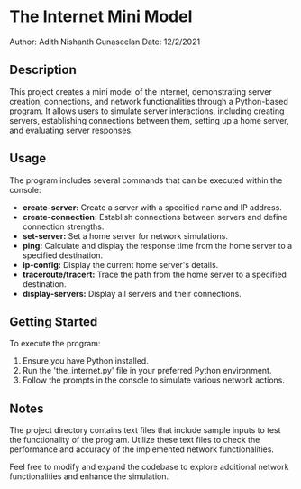 # The Internet Mini Model

Author: Adith Nishanth Gunaseelan
Date: 12/2/2021

## Description

This project creates a mini model of the internet, demonstrating server creation, connections, and network functionalities through a Python-based program. It allows users to simulate server interactions, including creating servers, establishing connections between them, setting up a home server, and evaluating server responses.

## Usage

The program includes several commands that can be executed within the console:
- **create-server:** Create a server with a specified name and IP address.
- **create-connection:** Establish connections between servers and define connection strengths.
- **set-server:** Set a home server for network simulations.
- **ping:** Calculate and display the response time from the home server to a specified destination.
- **ip-config:** Display the current home server's details.
- **traceroute/tracert:** Trace the path from the home server to a specified destination.
- **display-servers:** Display all servers and their connections.

## Getting Started

To execute the program:
1. Ensure you have Python installed.
2. Run the 'the_internet.py' file in your preferred Python environment.
3. Follow the prompts in the console to simulate various network actions.

## Notes

The project directory contains text files that include sample inputs to test the functionality of the program. Utilize these text files to check the performance and accuracy of the implemented network functionalities.

Feel free to modify and expand the codebase to explore additional network functionalities and enhance the simulation.

